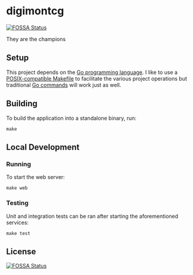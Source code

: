 # digimontcg
[![FOSSA Status](https://app.fossa.com/api/projects/git%2Bgithub.com%2Ftheandrew168%2Fdigimontcg.svg?type=shield)](https://app.fossa.com/projects/git%2Bgithub.com%2Ftheandrew168%2Fdigimontcg?ref=badge_shield)

They are the champions

## Setup
This project depends on the [Go programming language](https://golang.org/dl/).
I like to use a [POSIX-compatible Makefile](https://pubs.opengroup.org/onlinepubs/9699919799.2018edition/utilities/make.html) to facilitate the various project operations but traditional [Go commands](https://pkg.go.dev/cmd/go) will work just as well.

## Building
To build the application into a standalone binary, run:
```
make
```

## Local Development
### Running
To start the web server:
```
make web
```

### Testing
Unit and integration tests can be ran after starting the aforementioned services:
```
make test
```


## License
[![FOSSA Status](https://app.fossa.com/api/projects/git%2Bgithub.com%2Ftheandrew168%2Fdigimontcg.svg?type=large)](https://app.fossa.com/projects/git%2Bgithub.com%2Ftheandrew168%2Fdigimontcg?ref=badge_large)